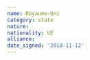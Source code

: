 ```yaml
---
name: Royaume-Uni
category: state
nature: 
nationality: UE
alliance: 
date_signed: '2018-11-12'
---
```

    